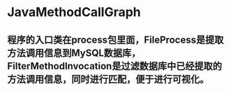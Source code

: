 # JavaMethodCallGraph

## 程序的入口类在process包里面，FileProcess是提取方法调用信息到MySQL数据库，FilterMethodInvocation是过滤数据库中已经提取的方法调用信息，同时进行匹配，便于进行可视化。
